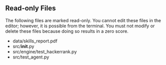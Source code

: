 ## Read-only Files
The following files are marked read-only. You cannot edit these files
in the editor; however, it is possible from the terminal. You must not
modify or delete these files because doing so results in a zero score.

* data/skills_report.pdf
* src/__init__.py
* src/engine/test_hackerrank.py
* src/test_agent.py